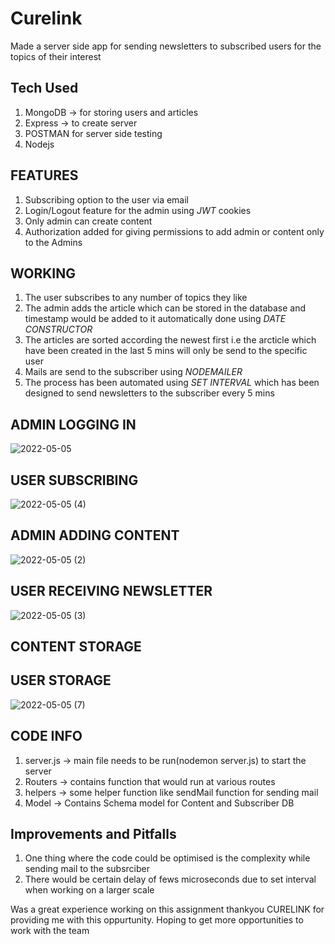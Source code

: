 # Curelink

Made a server side app for sending newsletters to subscribed users for the topics of their interest


## Tech Used
 1) MongoDB -> for storing users and articles
 2) Express -> to create server
 3) POSTMAN for server side testing
 4) Nodejs

## FEATURES
 1) Subscribing option to the user via email
 2) Login/Logout feature for the admin using *JWT* cookies
 3) Only admin can create content
 4) Authorization added for giving permissions to add admin or content only to the Admins

## WORKING 
 1) The user subscribes to any number of topics they like
 2) The admin adds the article which can be stored in the database and timestamp would be added to it automatically done using *DATE CONSTRUCTOR*
 3) The articles are sorted according the newest first i.e the arcticle which have been created in the last 5 mins will only be send to the specific user
 4) Mails are send to the subscriber using *NODEMAILER*
 5) The process has been automated using *SET INTERVAL* which has been designed to send newsletters to the subscriber every 5 mins


## ADMIN LOGGING IN 
![2022-05-05](https://user-images.githubusercontent.com/56127597/166907311-485bd110-61c0-472c-a346-a385419675d6.png)


## USER SUBSCRIBING
![2022-05-05 (4)](https://user-images.githubusercontent.com/56127597/166910575-41d391b5-a64f-4e78-95a7-fa9bc0f6b0aa.png)

## ADMIN ADDING CONTENT 
![2022-05-05 (2)](https://user-images.githubusercontent.com/56127597/166910276-f2d5e4c3-45f5-42a0-9881-5a2acdb22e59.png)



## USER RECEIVING NEWSLETTER 
![2022-05-05 (3)](https://user-images.githubusercontent.com/56127597/166910398-74875042-2fea-42ab-bdf9-9853faaaef1d.png)

## CONTENT STORAGE

## USER STORAGE
![2022-05-05 (7)](https://user-images.githubusercontent.com/56127597/166920865-c7e94d85-4ae3-46ef-918b-8842746a683f.png)

## CODE INFO
1) server.js -> main file needs to be run(nodemon server.js) to start the server
2) Routers -> contains function that would run at various routes
3) helpers -> some helper function like sendMail function for sending mail
4) Model -> Contains Schema model for Content and Subscriber DB


## Improvements and Pitfalls
1) One thing where the code could be optimised is the complexity while sending mail to the subsrciber
2) There would be certain delay of fews microseconds due to set interval when working on a larger scale 
 

Was a great experience working on this assignment thankyou CURELINK for providing me with this oppurtunity. Hoping to get more opportunities to work with the team
